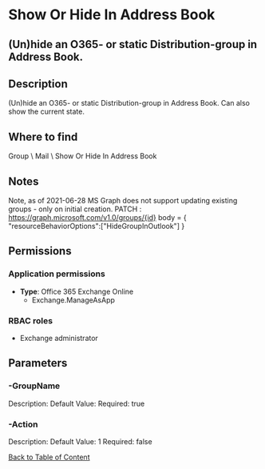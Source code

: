 # Show Or Hide In Address Book

## (Un)hide an O365- or static Distribution-group in Address Book.

## Description
(Un)hide an O365- or static Distribution-group in Address Book. Can also show the current state.

## Where to find
Group \ Mail \ Show Or Hide In Address Book

## Notes
Note, as of 2021-06-28 MS Graph does not support updating existing groups - only on initial creation.
 PATCH : https://graph.microsoft.com/v1.0/groups/{id}
 body = { "resourceBehaviorOptions":["HideGroupInOutlook"] }

## Permissions
### Application permissions
- **Type**: Office 365 Exchange Online
  - Exchange.ManageAsApp

### RBAC roles
- Exchange administrator


## Parameters
### -GroupName
Description: 
Default Value: 
Required: true

### -Action
Description: 
Default Value: 1
Required: false


[Back to Table of Content](../../../README.md)

